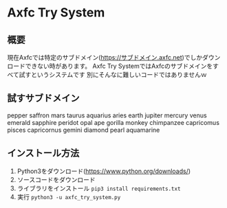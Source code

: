 # Axfc Try System
## 概要
現在Axfcでは特定のサブドメイン(https://サブドメイン.axfc.net)でしかダウンロードできない時があります。
Axfc Try SystemではAxfcのサブドメインをすべて試すというシステムです
別にそんなに難しいコードではありませんｗ
## 試すサブドメイン
pepper
saffron
mars
taurus
aquarius
aries
earth
jupiter
mercury
venus
emerald
sapphire
peridot
opal
ape
gorilla
monkey
chimpanzee
capricomus
pisces
capricornus
gemini
diamond
pearl
aquamarine
## インストール方法
1. Python3をダウンロード(https://www.python.org/downloads/)
2. ソースコードをダウンロード
3. ライブラリをインストール
```pip3 install requirements.txt```
4. 実行
```python3 -u axfc_try_system.py```
